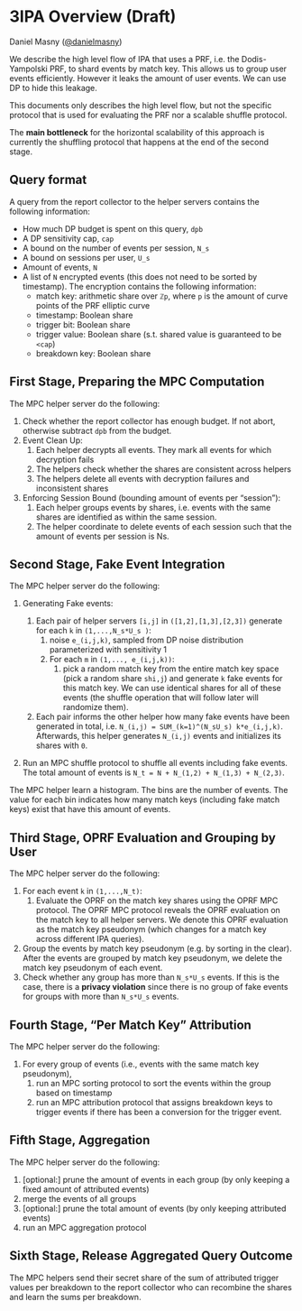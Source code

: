 # 3IPA Overview (Draft)

Daniel Masny ([@danielmasny](https://github.com/danielmasny))

We describe the high level flow of IPA that uses a PRF, i.e. the Dodis-Yampolski PRF, to shard events by match key. This allows us to group user events efficiently. However it leaks the amount of user events. We can use DP to hide this leakage.

This documents only describes the high level flow, but not the specific protocol that is used for evaluating the PRF nor a scalable shuffle protocol. 

The **main bottleneck** for the horizontal scalability of this approach is currently the shuffling protocol that happens at the end of the second stage. 

## Query format 
A query from the report collector to the helper servers contains the following information:

  * How much DP budget is spent on this query, `dpb`
  * A DP sensitivity cap, `cap`
  * A bound on the number of events per session, `N_s`
  * A bound on sessions per user, `U_s`
  * Amount of events, `N`
  * A list of `N` encrypted events (this does not need to be sorted by timestamp). The encryption contains the following information:
    * match key: arithmetic share over `ℤp`, where `p` is the amount of curve points of the PRF elliptic curve
    * timestamp: Boolean share
    * trigger bit: Boolean share
    * trigger value: Boolean share (s.t. shared value is guaranteed to be `<cap`)
    * breakdown key: Boolean share

## First Stage, Preparing the MPC Computation
The MPC helper server do the following:
  1. Check whether the report collector has enough budget. If not abort, otherwise subtract `dpb` from the budget.
  2. Event Clean Up:
      1. Each helper decrypts all events. They mark all events for which decryption fails
      2. The helpers check whether the shares are consistent across helpers
      3. The helpers delete all events with decryption failures and inconsistent shares
  4. Enforcing Session Bound (bounding amount of events per “session”):
      1. Each helper groups events by shares, i.e. events with the same shares are identified as within the same session. 
      2. The helper coordinate to delete events of each session such that the amount of events per session is Ns. 

## Second Stage, Fake Event Integration
The MPC helper server do the following:
  1. Generating Fake events:
     1. Each pair of helper servers `[i,j]` in `([1,2],[1,3],[2,3])` generate for each `k` in `(1,...,N_s*U_s )`:
        1. noise `e_(i,j,k)`, sampled from DP noise distribution parameterized with sensitivity 1
        2. For each `m` in `(1,..., e_(i,j,k))`:
           1. pick a random match key from the entire match key space (pick a random share `shi,j`) and generate `k` fake events for this match key. We can use identical shares for all of these events (the shuffle operation that will follow later will randomize them). 
     2. Each pair informs the other helper how many fake events have been generated in total, i.e. `N_(i,j) = SUM_(k=1)^(N_sU_s) k*e_(i,j,k)`. Afterwards, this helper generates `N_(i,j)` events and initializes its shares with `0`. 
      
  3. Run an MPC shuffle protocol to shuffle all events including fake events. The total amount of events is `N_t = N + N_(1,2) + N_(1,3) + N_(2,3)`.

     
The MPC helper learn a histogram. The bins are the number of events. The value for each bin indicates how many match keys (including fake match keys) exist that have this amount of events.

## Third Stage, OPRF Evaluation and Grouping by User
The MPC helper server do the following:
  1. For each event `k` in `(1,...,N_t)`:
     1. Evaluate the OPRF on the match key shares using the OPRF MPC protocol. The OPRF MPC protocol reveals the OPRF evaluation on the match key to all helper servers. We denote this OPRF evaluation as the match key pseudonym (which changes for a match key across different IPA queries).
  2. Group the events by match key pseudonym (e.g. by sorting in the clear). After the events are grouped by match key pseudonym, we delete the match key pseudonym of each event.
  3.  Check whether any group has more than `N_s*U_s` events. If this is the case, there is a **privacy violation** since there is no group of fake events for groups with more than `N_s*U_s` events.


 
## Fourth Stage, “Per Match Key” Attribution
The MPC helper server do the following:
  1. For every group of events (i.e., events with the same match key pseudonym),
     1. run an MPC sorting protocol to sort the events within the group based on timestamp
     2. run an MPC attribution protocol that assigns breakdown keys to trigger events if there has been a conversion for the trigger event. 

     

## Fifth Stage, Aggregation
The MPC helper server do the following:
  1. [optional:] prune the amount of events in each group (by only keeping a fixed amount of attributed events)
  2. merge the events of all groups
  3. [optional:] prune the total amount of events (by only keeping attributed events)
  4. run an MPC aggregation protocol



## Sixth Stage, Release Aggregated Query Outcome
The MPC helpers send their secret share of the sum of attributed trigger values per breakdown to the report collector who can recombine the shares and learn the sums per breakdown.  
